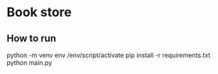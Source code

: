 # Book store

## How to run
python -m venv env 
/env/script/activate
pip install -r requirements.txt
python main.py